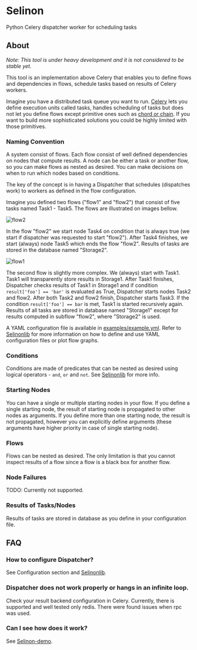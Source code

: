 # Selinon
Python Celery dispatcher worker for scheduling tasks

## About

*Note: This tool is under heavy development and it is not considered to be stable yet.*

This tool is an implementation above Celery that enables you to define flows and dependencies in flows, schedule tasks based on results of Celery workers.

Imagine you have a distributed task queue you want to run. [Celery](http://www.celeryproject.org/) lets you define execution units called tasks, handles scheduling of tasks but does not let you define flows except primitive ones such as [chord or chain](http://docs.celeryproject.org/en/latest/userguide/canvas.html). If you want to build more sophisticated solutions you could be highly limited with those primitives.

### Naming Convention

A system consist of flows. Each flow consist of well defined dependencies on nodes that compute results. A node can be either a task or another flow, so you can make flows as nested as desired. You can make decisions on when to run which nodes based on conditions.

The key of the concept is in having a Dispatcher that schedules (dispatches work) to workers as defined in the flow configuration.

Imagine you defined two flows ("flow1" and "flow2") that consist of five tasks named Task1 - Task5. The flows are illustrated on images bellow.

![flow2](https://raw.github.com/fridex/selinon/master/examples/figures/flow2.png)

In the flow "flow2" we start node Task4 on condition that is always true (we start if dispatcher was requested to start "flow2"). After Task4 finishes, we start (always) node Task5 which ends the flow "flow2". Results of tasks are stored in the database named "Storage2".

![flow1](https://raw.github.com/fridex/selinon/master/examples/figures/flow1.png)

The second flow is slightly more complex. We (always) start with Task1. Task1 will transparently store results in Storage1. After Task1 finishes, Dispatcher checks results of Task1 in Storage1 and if condition ```result['foo'] == 'bar'``` is evaluated as True, Dispatcher starts nodes Task2 and flow2. After both Task2 and flow2 finish, Dispatcher starts Task3. If the condition ```result['foo'] == bar``` is met, Task1 is started recursively again. Results of all tasks are stored in database named "Storage1" except for results computed in subflow "flow2", where "Storage2" is used.

A YAML configuration file is available in [examples/example.yml](examples/example.yml). Refer to [Selinonlib](https://github.com/fridex/Selinonlib) for more information on how to define and use YAML configuration files or plot flow graphs.

### Conditions

Conditions are made of predicates that can be nested as desired using logical operators - `and`, `or` and `not`. See [Selinonlib](https://github.com/fridex/Selinonlib) for more info.

### Starting Nodes

You can have a single or multiple starting nodes in your flow. If you define a single starting node, the result of starting node is propagated to other nodes as arguments. If you define more than one starting node, the result is not propagated, however you can explicitly define arguments (these arguments have higher priority in case of single starting node).

### Flows

Flows can be nested as desired. The only limitation is that you cannot inspect results of a flow since a flow is a black box for another flow.

### Node Failures

TODO: Currently not supported.

### Results of Tasks/Nodes

Results of tasks are stored in database as you define in your configuration file.
  
## FAQ

### How to configure Dispatcher?

See Configuration section and [Selinonlib](https://www.github.com/fridex/Selinonlib).

### Dispatcher does not work properly or hangs in an infinite loop.

Check your result backend configuration in Celery. Currently, there is supported and well tested only redis. There were found issues when rpc was used. 

### Can I see how does it work?

See [Selinon-demo](https://github.com/fridex/Selinon-demo).
